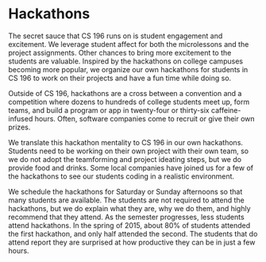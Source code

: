 # Hackathons
The secret sauce that CS 196 runs on is student engagement and excitement. We leverage student affect for both the microlessons and the project assignments. Other chances to bring more excitement to the students are valuable. Inspired by the hackathons on college campuses becoming more popular, we organize our own hackathons for students in CS 196 to work on their projects and have a fun time while doing so.

Outside of CS 196, hackathons are a cross between a convention and a competition where dozens to hundreds of college students meet up, form teams, and build a program or app in twenty-four or thirty-six caffeine-infused hours. Often, software companies come to recruit or give their own prizes.

We translate this hackathon mentality to CS 196 in our own hackathons. Students need to be working on their own project with their own team, so we do not adopt the teamforming and project ideating steps, but we do provide food and drinks. Some local companies have joined us for a few of the hackathons to see our students coding in a realistic environment.

We schedule the hackathons for Saturday or Sunday afternoons so that many students are available. The students are not required to attend the hackathons, but we do explain what they are, why we do them, and highly recommend that they attend. As the semester progresses, less students attend hackathons. In the spring of 2015, about 80% of students attended the first hackathon, and only half attended the second. The students that do attend report they are surprised at how productive they can be in just a few hours.
